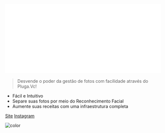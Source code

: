 <!-- _coverpage.md -->

![logo](_media/pluga.png)

> Desvende o poder da gestão de fotos com facilidade através do Pluga.Vc!

- Fácil e Intuitivo
- Separe suas fotos por meio do Reconhecimento Facial
- Aumente suas receitas com uma infraestrutura completa

[Site](https://pluga.vc) 
[Instagram](https://instagram.com/pluga.vc)

![color](#f0f0f0)
